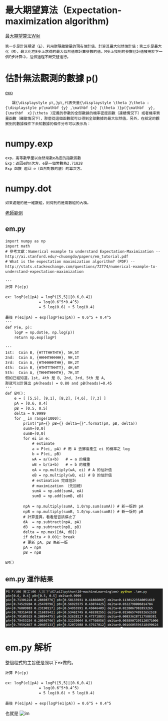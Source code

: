 最大期望算法（Expectation-maximization algorithm)
=
[最大期望算法Wiki](https://zh.wikipedia.org/zh-tw/%E6%9C%80%E5%A4%A7%E6%9C%9F%E6%9C%9B%E7%AE%97%E6%B3%95?fbclid=IwAR3suFKizlBT-W79sVtsCPi_mDdoGMVsH3IjmIWUhekFF-7o4f_SwO7-UWw)
```
第一步是計算期望（E），利用對隱藏變量的現有估計值，計算其最大似然估計值；第二步是最大化（M），最大化在E步上求得的最大似然值來計算參數的值。M步上找到的參數估計值被用於下一個E步計算中，這個過程不斷交替進行。
```

估計無法觀測的數據 p()
=
[exp](https://www.cnblogs.com/chengxin1982/p/7623583.html)
```
   讓{\displaystyle p\,}p\,代表矢量{\displaystyle \theta }\theta : {\displaystyle p(\mathbf {y} ,\mathbf {x} |\theta )}p({\mathbf  y},{\mathbf  x}|\theta )定義的參數的全部數據的機率密度函數（連續情況下）或者機率質量函數（離散情況下），那麼從這個函數就可以得到全部數據的最大似然值，另外，在給定的觀察到的數據條件下未知數據的條件分布可以表示為：
```

numpy.exp
=
```
exp，高等數學里以自然常數e為底的指數函數
Exp：返回e的n次方，e是一個常數為2.71828 
Exp 函數 返回 e（自然對數的底）的冪次方。
```

numpy.dot
=
```
如果處理的是一維數組，則得到的是兩數組的內積。
```


[老師範例](https://gitlab.com/ccckmit/ai2/-/blob/master/python/10-machineLearning/em/em.md?fbclid=IwAR1DEntZErjXGALE9eeKIuIFSWfZ1AfAomx7pjnN1RoZlZclQC0LyjsXdC4)

em.py
-

```
import numpy as np
import math
# 參考文獻：Numerical example to understand Expectation-Maximization -- http://ai.stanford.edu/~chuongdo/papers/em_tutorial.pdf
# What is the expectation maximization algorithm? (PDF) -- http://stats.stackexchange.com/questions/72774/numerical-example-to-understand-expectation-maximization

'''
計算 P(e|p)

ex: logP(e1|pA) = logP([5,5]|[0.6,0.4]) 
               = log(0.6^5*0.4^5) 
               = 5 log(0.6) + 5 log(0.4)

最後 P(e1|pA) = exp(logP(e1|pA)) = 0.6^5 + 0.4^5
'''
def P(e, p):
    logP = np.dot(e, np.log(p))
    return np.exp(logP)

'''
1st:  Coin B, {HTTTHHTHTH}, 5H,5T
2nd:  Coin A, {HHHHTHHHHH}, 9H,1T
3rd:  Coin A, {HTHHHHHTHH}, 8H,2T
4th:  Coin B, {HTHTTTHHTT}, 4H,6T
5th:  Coin A, {THHHTHHHTH}, 7H,3T
假如已經知道，1st, 4th 是 B, 2nd, 3rd, 5th 是 A, 
那就可以計算出 pA(heads) = 0.80 and pB(heads)=0.45
'''
def EM():
    e = [ [5,5], [9,1], [8,2], [4,6], [7,3] ]
    pA = [0.6, 0.4]
    pB = [0.5, 0.5]
    delta = 9.9999
    for _ in range(1000):
        print("pA={} pB={} delta={}".format(pA, pB, delta))
        sumA=[0,0]
        sumB=[0,0]
        for ei in e:
            # estimate
            a = P(ei, pA) # 用 A 去擲會產生 ei 的機率之 log
            b = P(ei, pB)
            wA = a/(a+b)   # = a 的權重
            wB = b/(a+b)   # = b 的權重
            eA = np.multiply(wA, ei) # A 的估計值
            eB = np.multiply(wB, ei) # B 的估計值
            # estimation 完成估計
            # maximization （先加總）
            sumA = np.add(sumA, eA)
            sumB = np.add(sumB, eB)

        npA = np.multiply(sumA, 1.0/np.sum(sumA)) # 新一版的 pA
        npB = np.multiply(sumB, 1.0/np.sum(sumB)) # 新一版的 pB
        # 計算差異，看看是否該停止了
        dA  = np.subtract(npA, pA)
        dB  = np.subtract(npB, pB)
        delta = np.max([dA, dB])
        if delta < 0.001: break
        # 更新 pA, pB 為新一版
        pA = npA
        pB = npB

EM()

```
em.py 運作結果
-

![image](https://github.com/TKTim/ai108b/blob/master/Day0611/1.png)

em.py 解析
=

整個程式的主旨便是照以下ex做的。
```
計算 P(e|p)

ex: logP(e1|pA) = logP([5,5]|[0.6,0.4]) 
               = log(0.6^5*0.4^5) 
               = 5 log(0.6) + 5 log(0.4)

最後 P(e1|pA) = exp(logP(e1|pA)) = 0.6^5 + 0.4^5
```
也就是
![im]()








